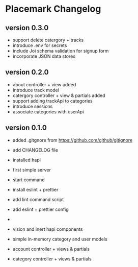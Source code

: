 # Placemark Changelog

## version 0.3.0

- support delete catergory + tracks
- introduce .env for secrets
- include Joi schema validation for signup form
- incorporate JSON data stores
## version 0.2.0

- about controller + view added
- introduce track model
- catergory controller + view & partials added
- support adding trackApi to categories
- introduce sessions
- associate categories with userApi

## version 0.1.0

- added .gitgnore from <https://github.com/github/gitignore>
- add CHANGELOG file

- installed hapi
- first simple server
- start command

- install eslint + prettier
- add lint command script
- add eslint + prettier config
-
- vision and inert hapi components
- simple in-memory category and user models
- account controller + views & partials
- category controller + views & partials
